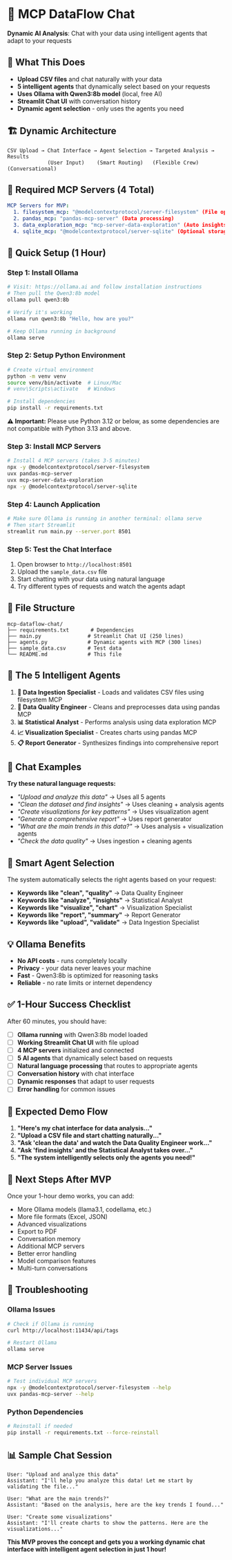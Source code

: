 # 🤖 MCP DataFlow Chat

**Dynamic AI Analysis**: Chat with your data using intelligent agents that adapt to your requests

## 🎯 **What This Does**

- **Upload CSV files** and chat naturally with your data
- **5 intelligent agents** that dynamically select based on your requests
- **Uses Ollama with Qwen3:8b model** (local, free AI)
- **Streamlit Chat UI** with conversation history
- **Dynamic agent selection** - only uses the agents you need

## 🏗️ **Dynamic Architecture**

```
CSV Upload → Chat Interface → Agent Selection → Targeted Analysis → Results
             (User Input)    (Smart Routing)   (Flexible Crew)   (Conversational)
```

## 🔧 **Required MCP Servers (4 Total)**

```yaml
MCP Servers for MVP:
  1. filesystem_mcp: "@modelcontextprotocol/server-filesystem" (File operations)
  2. pandas_mcp: "pandas-mcp-server" (Data processing) 
  3. data_exploration_mcp: "mcp-server-data-exploration" (Auto insights)
  4. sqlite_mcp: "@modelcontextprotocol/server-sqlite" (Optional storage)
```

## 🚀 **Quick Setup (1 Hour)**

### **Step 1: Install Ollama**
```bash
# Visit: https://ollama.ai and follow installation instructions
# Then pull the Qwen3:8b model
ollama pull qwen3:8b

# Verify it's working
ollama run qwen3:8b "Hello, how are you?"

# Keep Ollama running in background
ollama serve
```

### **Step 2: Setup Python Environment**
```bash
# Create virtual environment
python -m venv venv
source venv/bin/activate  # Linux/Mac
# venv\Scripts\activate   # Windows

# Install dependencies
pip install -r requirements.txt
```

**⚠️ Important:** Please use Python 3.12 or below, as some dependencies are not compatible with Python 3.13 and above.

### **Step 3: Install MCP Servers**
```bash
# Install 4 MCP servers (takes 3-5 minutes)
npx -y @modelcontextprotocol/server-filesystem
uvx pandas-mcp-server
uvx mcp-server-data-exploration  
npx -y @modelcontextprotocol/server-sqlite
```

### **Step 4: Launch Application**
```bash
# Make sure Ollama is running in another terminal: ollama serve
# Then start Streamlit
streamlit run main.py --server.port 8501
```

### **Step 5: Test the Chat Interface**
1. Open browser to `http://localhost:8501`
2. Upload the `sample_data.csv` file
3. Start chatting with your data using natural language
4. Try different types of requests and watch the agents adapt

## 📁 **File Structure**

```
mcp-dataflow-chat/
├── requirements.txt       # Dependencies
├── main.py               # Streamlit Chat UI (250 lines)
├── agents.py             # Dynamic agents with MCP (300 lines)
├── sample_data.csv       # Test data
└── README.md             # This file
```

## 🤖 **The 5 Intelligent Agents**

1. **📁 Data Ingestion Specialist** - Loads and validates CSV files using filesystem MCP
2. **🧹 Data Quality Engineer** - Cleans and preprocesses data using pandas MCP
3. **📊 Statistical Analyst** - Performs analysis using data exploration MCP
4. **📈 Visualization Specialist** - Creates charts using pandas MCP
5. **📋 Report Generator** - Synthesizes findings into comprehensive report

## 💬 **Chat Examples**

**Try these natural language requests:**

- *"Upload and analyze this data"* → Uses all 5 agents
- *"Clean the dataset and find insights"* → Uses cleaning + analysis agents
- *"Create visualizations for key patterns"* → Uses visualization agent
- *"Generate a comprehensive report"* → Uses report generator
- *"What are the main trends in this data?"* → Uses analysis + visualization agents
- *"Check the data quality"* → Uses ingestion + cleaning agents

## 🧠 **Smart Agent Selection**

The system automatically selects the right agents based on your request:

- **Keywords like "clean", "quality"** → Data Quality Engineer
- **Keywords like "analyze", "insights"** → Statistical Analyst  
- **Keywords like "visualize", "chart"** → Visualization Specialist
- **Keywords like "report", "summary"** → Report Generator
- **Keywords like "upload", "validate"** → Data Ingestion Specialist

## 💡 **Ollama Benefits**
- **No API costs** - runs completely locally
- **Privacy** - your data never leaves your machine  
- **Fast** - Qwen3:8b is optimized for reasoning tasks
- **Reliable** - no rate limits or internet dependency

## ✅ **1-Hour Success Checklist**

After 60 minutes, you should have:

- [ ] **Ollama running** with Qwen3:8b model loaded
- [ ] **Working Streamlit Chat UI** with file upload
- [ ] **4 MCP servers** initialized and connected
- [ ] **5 AI agents** that dynamically select based on requests
- [ ] **Natural language processing** that routes to appropriate agents
- [ ] **Conversation history** with chat interface
- [ ] **Dynamic responses** that adapt to user requests
- [ ] **Error handling** for common issues

## 🎯 **Expected Demo Flow**

1. **"Here's my chat interface for data analysis..."**
2. **"Upload a CSV file and start chatting naturally..."**
3. **"Ask 'clean the data' and watch the Data Quality Engineer work..."**
4. **"Ask 'find insights' and the Statistical Analyst takes over..."**
5. **"The system intelligently selects only the agents you need!"**

## 🚀 **Next Steps After MVP**

Once your 1-hour demo works, you can add:
- More Ollama models (llama3.1, codellama, etc.)
- More file formats (Excel, JSON)
- Advanced visualizations
- Export to PDF
- Conversation memory
- Additional MCP servers
- Better error handling
- Model comparison features
- Multi-turn conversations

## 🔧 **Troubleshooting**

### **Ollama Issues**
```bash
# Check if Ollama is running
curl http://localhost:11434/api/tags

# Restart Ollama
ollama serve
```

### **MCP Server Issues**
```bash
# Test individual MCP servers
npx -y @modelcontextprotocol/server-filesystem --help
uvx pandas-mcp-server --help
```

### **Python Dependencies**
```bash
# Reinstall if needed
pip install -r requirements.txt --force-reinstall
```

## 📊 **Sample Chat Session**

```
User: "Upload and analyze this data"
Assistant: "I'll help you analyze this data! Let me start by validating the file..."

User: "What are the main trends?"
Assistant: "Based on the analysis, here are the key trends I found..."

User: "Create some visualizations"
Assistant: "I'll create charts to show the patterns. Here are the visualizations..."
```

**This MVP proves the concept and gets you a working dynamic chat interface with intelligent agent selection in just 1 hour!** 